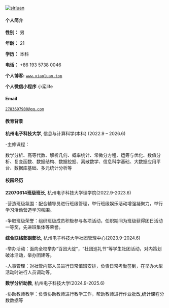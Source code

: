 [![sirluan](https://img.shields.io/badge/sirluan-github-blue?logo=github)](https://github.com/sirluan)

#### 个人简介  
**性别：** 男

**年龄：** 21

**学历：** 本科

**电话：** +86 193 5738 0046

**个人博客:** <code>www.xiaoluan.top</code>

**个人微信小程序** 小栾life

#### Email  

<code>2783697900@qq.com</code>

#### 教育背景  

**杭州电子科技大学**, 信息与计算科学(本科) (2022.9 – 2026.6)  

-主修课程：

数学分析、高等代数、解析几何、概率统计、常微分方程、运筹与优化、数值分析、复变函数、数据结构、数据挖掘、离散数学、信息科学基础、大数据应用平台、数据库基础、多元统计分析等

#### 校园经历

**22070614班级班长**, 杭州电子科技大学理学院(2022.9-2023.6)

-营造班级氛围：配合辅导员进行班级管理，举行班级娱乐活动增强凝聚力，举行学习活动营造学习氛围。

-争取班级荣誉：组织班级成员积极参与各项活动，任职期间为班级获得团日活动一等奖，先进班集体等荣誉。

**综合联络部副部长**, 杭州电子科技大学社团管理中心(2023.9-2024.6)

-举办活动：面向全校举办“百团大绽”，“社团巡礼节”等学生社团活动，对内策划破冰活动，举办团建等。

-人事管理：对社管内部人员进行日常值班安排，负责日常考勤签到，在举办大型活动时进行人员调动等。

**数学分析助教**, 杭州电子科技大学(2024.9-2025.6)     

-协助教师教学：负责协助教师进行教学工作，帮助教师进行作业批改,统计课程分数数据等

